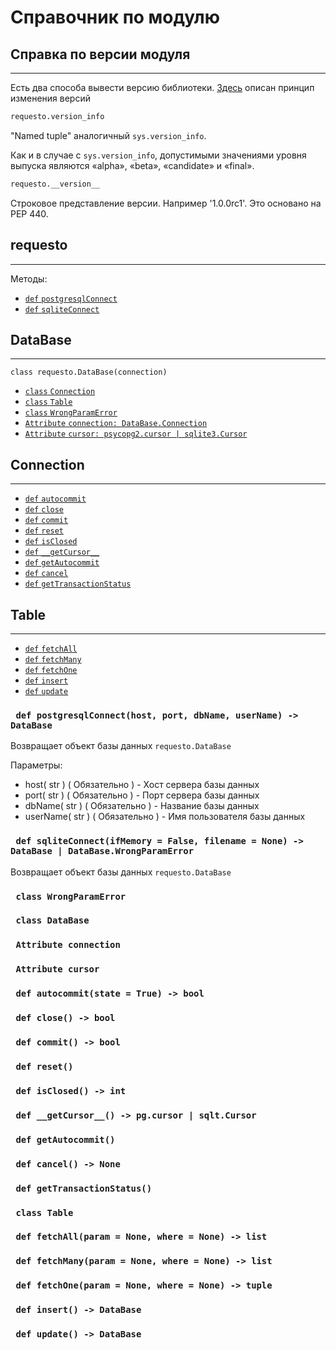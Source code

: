 # Справочник по модулю

## Справка по версии модуля

---

Есть два способа вывести версию библиотеки. [Здесь](./versions) описан принцип изменения версий

```python
requesto.version_info
```
"Named tuple" аналогичный `sys.version_info`.

Как и в случае с `sys.version_info`, допустимыми значениями уровня выпуска являются «alpha», «beta», 
«candidate» и «final».

```python
requesto.__version__
```

Строковое представление версии. Например '1.0.0rc1'. Это основано на PEP 440.

## requesto

---

Методы:

- [`def` `postgresqlConnect`](#postgresqlConnect)
- [`def` `sqliteConnect`](#sqliteConnect)


## DataBase

---

`class requesto.DataBase(connection)`

- [`class` `Connection`](#Connection)
- [`class` `Table`](#Table)
- [`class` `WrongParamError`](#WrongParamError)
- [`Attribute` `connection: DataBase.Connection`](#connection)
- [`Attribute` `cursor: psycopg2.cursor | sqlite3.Cursor`](#cursor)


## Connection

---

- [`def` `autocommit`](#autocommit)
- [`def` `close`](#close)
- [`def` `commit`](#commit)
- [`def` `reset`](#reset)
- [`def` `isClosed`](#isClosed)
- [`def` `__getCursor__`](#__getCursor__)
- [`def` `getAutocommit`](#getAutocommit)
- [`def` `cancel`](#cancel)
- [`def` `getTransactionStatus`](#getTransactionStatus)

## Table

---

- [`def` `fetchAll`](#fetchAll)
- [`def` `fetchMany`](#fetchMany)
- [`def` `fetchOne`](#fetchOne)
- [`def` `insert`](#insert)
- [`def` `update`](#update)


### `` def postgresqlConnect(host, port, dbName, userName) -> DataBase``

Возвращает объект базы данных `requesto.DataBase`

Параметры:
* host( str ) ( Обязательно ) - Хост сервера базы данных
* port( str ) ( Обязательно ) - Порт сервера базы данных
* dbName( str ) ( Обязательно ) - Название базы данных
* userName( str ) ( Обязательно ) - Имя пользователя базы данных


### `` def sqliteConnect(ifMemory = False, filename = None) -> DataBase | DataBase.WrongParamError``

Возвращает объект базы данных `requesto.DataBase`


### `` class WrongParamError``


### `` class DataBase``


### `` Attribute connection``


### `` Attribute cursor``


### `` def autocommit(state = True) -> bool``


### `` def close() -> bool``


### `` def commit() -> bool``


### `` def reset()``


### `` def isClosed() -> int``


### `` def __getCursor__() -> pg.cursor | sqlt.Cursor``


### `` def getAutocommit()``


### `` def cancel() -> None``


### `` def getTransactionStatus()``


### `` class Table``


### `` def fetchAll(param = None, where = None) -> list``


### `` def fetchMany(param = None, where = None) -> list``


### `` def fetchOne(param = None, where = None) -> tuple``


### `` def insert() -> DataBase``


### `` def update() -> DataBase``
